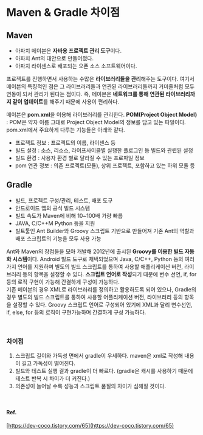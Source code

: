 # Maven & Gradle 차이점

## Maven
- 아파치 메이븐은 **자바용 프로젝트 관리 도구**이다.
- 아파치 Ant의 대안으로 만들어졌다.
- 아파치 라이센스로 배포되는 오픈 소스 소프트웨어이다.

프로젝트를 진행하면서 사용하는 수많은 **라이브러리들을 관리**해주는 도구이다. 여기서 메이븐의 특징적인 점은 그 라이브러리들과 연관된 라이브러리들까지 거미줄처럼 모두 연동이 되서 관리가 된다는 점이다. 즉, 메이븐은 **네트워크를 통해 연관된 라이브러리까지 같이 업데이트**를 해주기 때문에 사용이 편리하다.
<br>

메이븐은 **pom.xml**을 이용해 라이브러리를 관리한다.
**POM(Project Object Model)** : POM은 약자 이름 그대로 Project Object Model의 정보를 담고 있는 파일이다. pom.xml에서 주요하게 다루는 기능들은 아래와 같다.

- 프로젝트 정보 : 프로젝트의 이름, 라이센스 등
- 빌드 설정 : 소스, 리소스, 라이프사이클별 실행한 플로그인 등 빌드와 관련된 설정
- 빌드 환경 : 사용자 환경 별로 달라질 수 있는 프로파일 정보
- pom 연관 정보 : 의존 프로젝트(모듈), 상위 프로젝트, 포함하고 있는 하위 모듈 등

## Gradle

- 빌드, 프로젝트 구성/관리, 테스트, 배포 도구
- 안드로이드 앱의 공식 빌드 시스템
- 빌드 속도가 Maven에 비해 10~100배 가량 빠름
- JAVA, C/C++M Python 등을 지원
- 빌트툴인 Ant Builder와 Groovy 스크립트 기반으로 만들어져 기존 Ant의 역할과 배포 스크립트의 기능을 모두 사용 가능

Ant와 Maven의 장점들을 모아 개발해 2012년에 출시된 **Groovy를 이용한 빌드 자동화 시스템**이다. Android 빌드 도구로 채택되었으며 Java, C/C++, Python 등의 여러 가지 언어를 지원하며 별도의 빌드 스크립트를 통하여 사용할 애플리케이션 버전, 라이브러리 등의 항목을 설정할 수 있다. **스크립트 언어로 작성**되기 때문에 변수 선언, if, for 등의 로직 구현이 가능해 간결하게 구성이 가능하다.
<br>기존 메이븐의 경우 XML로 라이브러리를 정의하고 활용하도록 되어 있으나, Gradle의 경우 별도의 빌드 스크립트를 통하여 사용할 어플리케이션 버전, 라이브러리 등의 항목을 설정할 수 있다. Groovy 스크립트 언어로 구성되어 있기에 XML과 달리 변수선언, if, else, for 등의 로직이 구현가능하며 간결하게 구성 가능하다.

<br>

### 차이점

1. 스크립트 길이와 가독성 면에서 gradle이 우세하다. maven은 xml로 작성해 내용이 길고 가독성이 떨어진다.
2. 빌드와 테스트 실행 결과 gradle이 더 빠르다. (gradle은 캐시를 사용하기 때문에 테스트 반복 시 차이가 더 커진다.)
3. 의존성이 늘어날 수록 성능과 스크립트 품질의 차이가 심해질 것이다.

<br>

#### Ref.
[https://dev-coco.tistory.com/65](https://dev-coco.tistory.com/65)
